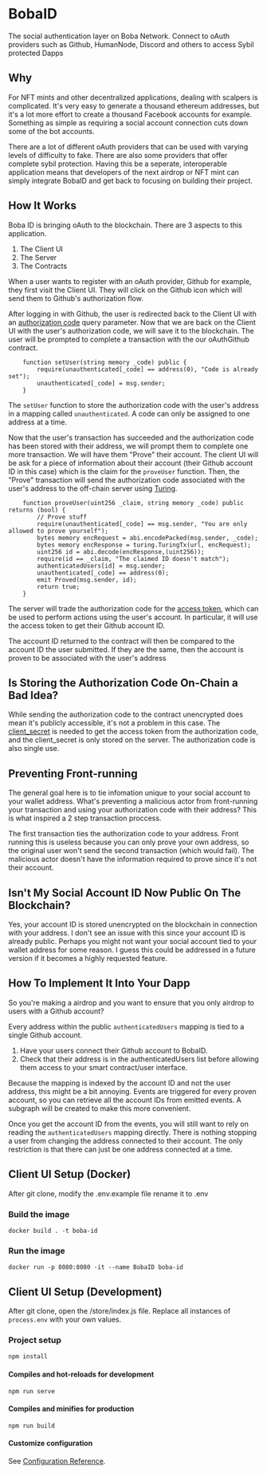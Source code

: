 # BobaID
The social authentication layer on Boba Network. Connect to oAuth providers such as Github, HumanNode, Discord and others to access Sybil protected Dapps

## Why
For NFT mints and other decentralized applications, dealing with scalpers is complicated. It's very easy to generate a thousand ethereum addresses, but it's a lot more effort to create a thousand Facebook accounts for example. Something as simple as requiring a social account connection cuts down some of the bot accounts. 

There are a lot of different oAuth providers that can be used with varying levels of difficulty to fake. There are also some providers that offer complete sybil protection. Having this be a seperate, interoperable application means that developers of the next airdrop or NFT mint can simply integrate BobaID and get back to focusing on building their project. 

## How It Works
Boba ID is bringing oAuth to the blockchain.
There are 3 aspects to this application. 
1. The Client UI
2. The Server
3. The Contracts

When a user wants to register with an oAuth provider, Github for example, they first visit the Client UI. They will click on the Github icon which will send them to Github's authorization flow. 

After logging in with Github, the user is redirected back to the Client UI with an [authorization code](https://www.oauth.com/oauth2-servers/server-side-apps/authorization-code/#:~:text=The%20authorization%20code%20is%20a,approve%20or%20deny%20the%20request.) query parameter. Now that we are back on the Client UI with the user's authorization code, we will save it to the blockchain. The user will be prompted to complete a transaction with the our oAuthGithub contract.

```
    function setUser(string memory _code) public {
        require(unauthenticated[_code] == address(0), "Code is already set");
        unauthenticated[_code] = msg.sender;
    }
```

The `setUser` function to store the authorization code with the user's address in a mapping called `unauthenticated`. A code can only be assigned to one address at a time.

Now that the user's transaction has succeeded and the authorization code has been stored with their address, we will prompt them to complete one more transaction. We will have them "Prove" their account. The client UI will be ask for a piece of information about their account (their Github account ID in this case) which is the claim for the `proveUser` function. Then, the "Prove" transaction will send the authorization code associated with the user's address to the off-chain server using [Turing](https://docs.boba.network/turing). 

```
    function proveUser(uint256 _claim, string memory _code) public returns (bool) {
        // Prove stuff
        require(unauthenticated[_code] == msg.sender, "You are only allowed to prove yourself");
        bytes memory encRequest = abi.encodePacked(msg.sender, _code);
        bytes memory encResponse = turing.TuringTx(url, encRequest);
        uint256 id = abi.decode(encResponse,(uint256));
        require(id == _claim, "The claimed ID doesn't match");
        authenticatedUsers[id] = msg.sender;
        unauthenticated[_code] == address(0);
        emit Proved(msg.sender, id);
        return true;
    }
```

The server will trade the authorization code for the [access token](https://www.oauth.com/oauth2-servers/access-tokens/), which can be used to perform actions using the user's account. In particular, it will use the access token to get their Github account ID. 

The account ID returned to the contract will then be compared to the account ID the user submitted. If they are the same, then the account is proven to be associated with the user's address

## Is Storing the Authorization Code On-Chain a Bad Idea?

While sending the authorization code to the contract unencrypted does mean it's publicly accessible, it's not a problem in this case. The [client_secret](https://www.oauth.com/oauth2-servers/client-registration/client-id-secret/) is needed to get the access token from the authorization code, and the client_secret is only stored on the server. The authorization code is also single use. 

## Preventing Front-running

The general goal here is to tie infomation unique to your social account to your wallet address. What's preventing a malicious actor from front-running your transaction and using your authorization code with their address? This is what inspired a 2 step transaction proccess. 

The first transaction ties the authorization code to your address. Front running this is useless because you can only prove your own address, so the original user won't send the second transaction (which would fail). The malicious actor doesn't have the information required to prove since it's not their account. 

## Isn't My Social Account ID Now Public On The Blockchain? 

Yes, your account ID is stored unencrypted on the blockchain in connection with your address. I don't see an issue with this since your account ID is already public. Perhaps you might not want your social account tied to your wallet address for some reason. I guess this could be addressed in a future version if it becomes a highly requested feature. 

## How To Implement It Into Your Dapp

So you're making a airdrop and you want to ensure that you only airdrop to users with a Github account?

Every address within the public `authenticatedUsers` mapping is tied to a single Github account. 
1. Have your users connect their Github account to BobaID.
2. Check that their address is in the authenticatedUsers list before allowing them access to your smart contract/user interface. 

Because the mapping is indexed by the account ID and not the user address, this might be a bit annoying. Events are triggered for every proven account, so you can retrieve all the account IDs from emitted events. A subgraph will be created to make this more convenient. 

Once you get the account ID from the events, you will still want to rely on reading the `authenticatedUsers` mapping directly. There is nothing stopping a user from changing the address connected to their account. The only restriction is that there can just be one address connected at a time.

## Client UI Setup (Docker)

After git clone, modify the .env.example file
rename it to .env

### Build the image
```
docker build . -t boba-id
```

### Run the image
```
docker run -p 8080:8080 -it --name BobaID boba-id
```

## Client UI Setup (Development)

After git clone, open the /store/index.js file. 
Replace all instances of `process.env` with your own values.

### Project setup
```
npm install
```

#### Compiles and hot-reloads for development
```
npm run serve
```

#### Compiles and minifies for production
```
npm run build
```

#### Customize configuration
See [Configuration Reference](https://cli.vuejs.org/config/).
